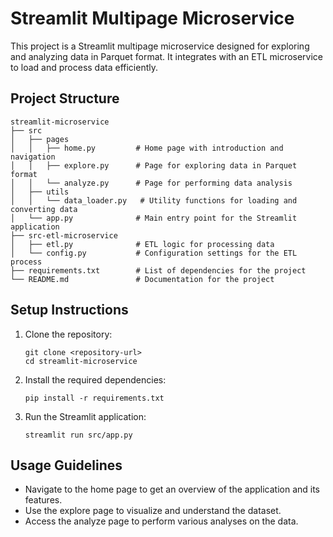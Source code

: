 # Streamlit Multipage Microservice

This project is a Streamlit multipage microservice designed for exploring and analyzing data in Parquet format. It integrates with an ETL microservice to load and process data efficiently.

## Project Structure

```
streamlit-microservice
├── src
│   ├── pages
│   │   ├── home.py         # Home page with introduction and navigation
│   │   ├── explore.py      # Page for exploring data in Parquet format
│   │   └── analyze.py      # Page for performing data analysis
│   ├── utils
│   │   └── data_loader.py   # Utility functions for loading and converting data
│   └── app.py              # Main entry point for the Streamlit application
├── src-etl-microservice
│   ├── etl.py              # ETL logic for processing data
│   └── config.py           # Configuration settings for the ETL process
├── requirements.txt        # List of dependencies for the project
└── README.md               # Documentation for the project
```

## Setup Instructions

1. Clone the repository:
   ```
   git clone <repository-url>
   cd streamlit-microservice
   ```

2. Install the required dependencies:
   ```
   pip install -r requirements.txt
   ```

3. Run the Streamlit application:
   ```
   streamlit run src/app.py
   ```

## Usage Guidelines

- Navigate to the home page to get an overview of the application and its features.
- Use the explore page to visualize and understand the dataset.
- Access the analyze page to perform various analyses on the data.